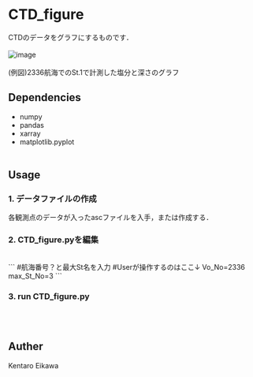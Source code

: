# CTD_figure

CTDのデータをグラフにするものです．
<br><br>
![image](https://github.com/user-attachments/assets/a02faa51-9f90-424a-84f4-e697d02bced6)
<br><br>
(例図)2336航海でのSt.1で計測した塩分と深さのグラフ<br>

## Dependencies
+ numpy
+ pandas
+ xarray
+ matplotlib.pyplot
<br><br>

## Usage

### 1. データファイルの作成
各観測点のデータが入ったascファイルを入手，または作成する．
<br>
### 2. CTD_figure.pyを編集
<br>
```
#航海番号？と最大St名を入力
#Userが操作するのはここ↓
Vo_No=2336
max_St_No=3
```
<br>

### 3. run CTD_figure.py
<br><br>
## Auther
Kentaro Eikawa


